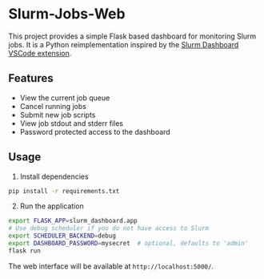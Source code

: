 # Slurm-Jobs-Web

This project provides a simple Flask based dashboard for monitoring Slurm jobs. It is a Python reimplementation inspired by the [Slurm Dashboard VSCode extension](https://github.com/Dando18/slurm-dashboard).

## Features

- View the current job queue
- Cancel running jobs
- Submit new job scripts
- View job stdout and stderr files
- Password protected access to the dashboard

## Usage

1. Install dependencies

```bash
pip install -r requirements.txt
```

2. Run the application

```bash
export FLASK_APP=slurm_dashboard.app
# Use debug scheduler if you do not have access to Slurm
export SCHEDULER_BACKEND=debug
export DASHBOARD_PASSWORD=mysecret  # optional, defaults to 'admin'
flask run
```

The web interface will be available at `http://localhost:5000/`.
